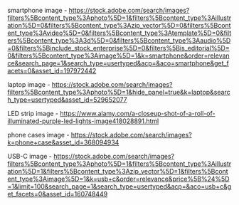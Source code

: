 smartphone image -
https://stock.adobe.com/search/images?filters%5Bcontent_type%3Aphoto%5D=1&filters%5Bcontent_type%3Aillustration%5D=0&filters%5Bcontent_type%3Azip_vector%5D=0&filters%5Bcontent_type%3Avideo%5D=0&filters%5Bcontent_type%3Atemplate%5D=0&filters%5Bcontent_type%3A3d%5D=0&filters%5Bcontent_type%3Aaudio%5D=0&filters%5Binclude_stock_enterprise%5D=0&filters%5Bis_editorial%5D=0&filters%5Bcontent_type%3Aimage%5D=1&k=smartphone&order=relevance&search_page=1&search_type=usertyped&acp=&aco=smartphone&get_facets=0&asset_id=197972442

laptop image -
https://stock.adobe.com/search/images?filters%5Bcontent_type%3Aphoto%5D=1&hide_panel=true&k=laptop&search_type=usertyped&asset_id=529652077

LED strip image -
https://www.alamy.com/a-closeup-shot-of-a-roll-of-illuminated-purple-led-lights-image418028891.html

phone cases image - 
https://stock.adobe.com/search/images?k=phone+case&asset_id=368094934

USB-C image - 
https://stock.adobe.com/search/images?filters%5Bcontent_type%3Aphoto%5D=1&filters%5Bcontent_type%3Aillustration%5D=1&filters%5Bcontent_type%3Azip_vector%5D=1&filters%5Bcontent_type%3Aimage%5D=1&k=usb+c&order=relevance&price%5B%24%5D=1&limit=100&search_page=1&search_type=usertyped&acp=&aco=usb+c&get_facets=0&asset_id=160748449

